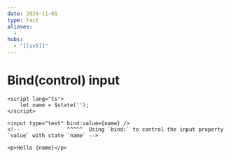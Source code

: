 ```yaml
---
date: 2024-11-01
type: fact
aliases:
  -
hubs:
  - "[[sv5]]"
---
```


# Bind(control) input

```svelte
<script lang="ts">
	let name = $state('');
</script>

<input type="text" bind:value={name} />
<!--               ^^^^^  Using `bind:` to control the input property `value` with state `name` -->

<p>Hello {name}</p>

```

